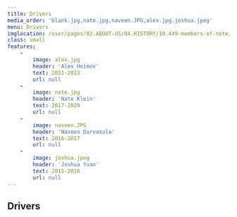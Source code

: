 ```yaml
---
title: Drivers
media_order: 'blank.jpg,nate.jpg,naveen.JPG,alex.jpg,joshua.jpeg'
menu: Drivers
imglocation: /user/pages/02.ABOUT-US/04.HISTORY/10.449-members-of-note/03._features2/
class: small
features:
    -
        image: alex.jpg
        header: 'Alex Heimov'
        text: 2021-2023
        url: null
    -
        image: nate.jpg
        header: 'Nate Klein'
        text: 2017-2020
        url: null
    -
        image: naveen.JPG
        header: 'Naveen Durvasula'
        text: 2016-2017
        url: null
    -
        image: joshua.jpeg
        header: 'Joshua Yuan'
        text: 2015-2016
        url: null
---
```


## Drivers